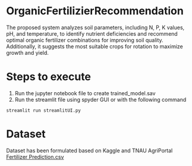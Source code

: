 # OrganicFertilizierRecommendation
The proposed system analyzes soil parameters, including N, P, K values, pH, and temperature, to identify nutrient deficiencies and recommend optimal organic fertilizer combinations for improving soil quality. Additionally, it suggests the most suitable crops for rotation to maximize growth and yield.

# Steps to execute
1. Run the jupyter notebook file to create trained_model.sav
2. Run the streamlit file using spyder GUI or with the following command
```
streamlit run streamlitUI.py
```
# Dataset
Dataset has been formulated based on Kaggle and TNAU AgriPortal
[Fertilizer Prediction.csv](https://github.com/user-attachments/files/16965828/Fertilizer.Prediction.edited.csv)
